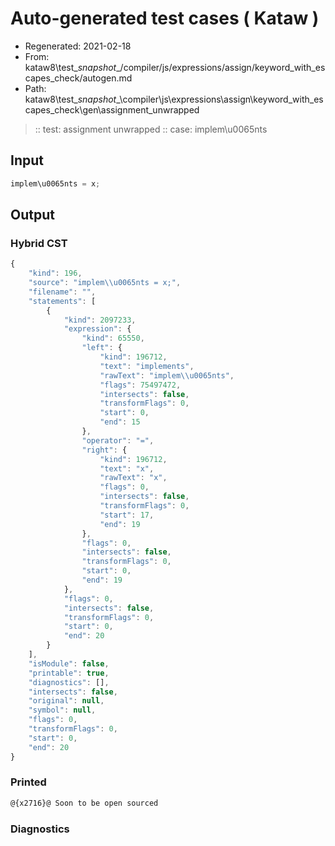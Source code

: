# Auto-generated test cases ( Kataw )
- Regenerated: 2021-02-18
- From: kataw8\test\__snapshot__/compiler/js/expressions/assign/keyword_with_escapes_check/autogen.md
- Path: kataw8\test\__snapshot__\compiler\js\expressions\assign\keyword_with_escapes_check\gen\assignment_unwrapped
> :: test: assignment unwrapped
> :: case: implem\u0065nts
## Input

`````js
implem\u0065nts = x;
`````

## Output

### Hybrid CST


```javascript
{
    "kind": 196,
    "source": "implem\\u0065nts = x;",
    "filename": "",
    "statements": [
        {
            "kind": 2097233,
            "expression": {
                "kind": 65550,
                "left": {
                    "kind": 196712,
                    "text": "implements",
                    "rawText": "implem\\u0065nts",
                    "flags": 75497472,
                    "intersects": false,
                    "transformFlags": 0,
                    "start": 0,
                    "end": 15
                },
                "operator": "=",
                "right": {
                    "kind": 196712,
                    "text": "x",
                    "rawText": "x",
                    "flags": 0,
                    "intersects": false,
                    "transformFlags": 0,
                    "start": 17,
                    "end": 19
                },
                "flags": 0,
                "intersects": false,
                "transformFlags": 0,
                "start": 0,
                "end": 19
            },
            "flags": 0,
            "intersects": false,
            "transformFlags": 0,
            "start": 0,
            "end": 20
        }
    ],
    "isModule": false,
    "printable": true,
    "diagnostics": [],
    "intersects": false,
    "original": null,
    "symbol": null,
    "flags": 0,
    "transformFlags": 0,
    "start": 0,
    "end": 20
}
```

  
### Printed


```javascript
@{x2716}@ Soon to be open sourced
```

  
### Diagnostics


```javascript

```

